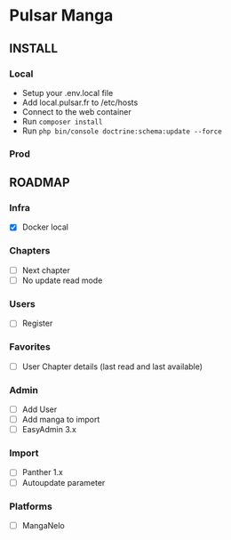 # Pulsar Manga

## INSTALL

### Local
- Setup your .env.local file
- Add local.pulsar.fr to /etc/hosts
- Connect to the web container
- Run `composer install`
- Run `php bin/console doctrine:schema:update --force`

### Prod

## ROADMAP

### Infra
- [X] Docker local

### Chapters
- [ ] Next chapter
- [ ] No update read mode

### Users
- [ ] Register

### Favorites
- [ ] User Chapter details (last read and last available)

### Admin
- [ ] Add User
- [ ] Add manga to import
- [ ] EasyAdmin 3.x

### Import
- [ ] Panther 1.x
- [ ] Autoupdate parameter

### Platforms
- [ ] MangaNelo
